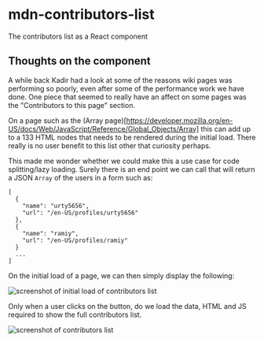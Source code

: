 # mdn-contributors-list

The contributors list as a React component

## Thoughts on the component

A while back Kadir had a look at some of the reasons wiki pages was performing so poorly, even after some of the performance work we have done. One piece that seemed to really have an affect on some pages was the "Contributors to this page" section.

On a page such as the (Array page)[https://developer.mozilla.org/en-US/docs/Web/JavaScript/Reference/Global_Objects/Array] this can add up to a 133 HTML nodes that needs to be rendered during the initial load. There really is no user benefit to this list other that curiosity perhaps.

This made me wonder whether we could make this a use case for code splitting/lazy loading. Surely there is an end point we can call that will return a JSON `Array` of the users in a form such as:

```
[
  {
    "name": "urty5656",
    "url": "/en-US/profiles/urty5656"
  },
  {
    "name": "ramiy",
    "url": "/en-US/profiles/ramiy"
  }
  ...
]
```

On the initial load of a page, we can then simply display the following:

![screenshot of initial load of contributors list](https://duaw26jehqd4r.cloudfront.net/items/400E1s2f2B1D0E333h0m/Screenshot%202019-02-04%20at%2019.00.14.png?X-CloudApp-Visitor-Id=3059136&v=ffe2233c)

Only when a user clicks on the button, do we load the data, HTML and JS required to show the full contributors list.

![screenshot of contributors list](https://duaw26jehqd4r.cloudfront.net/items/2o2i0p1R2E3H291W072e/Screenshot%202019-02-05%20at%2015.49.39.png?X-CloudApp-Visitor-Id=3059136&v=00569beb)
